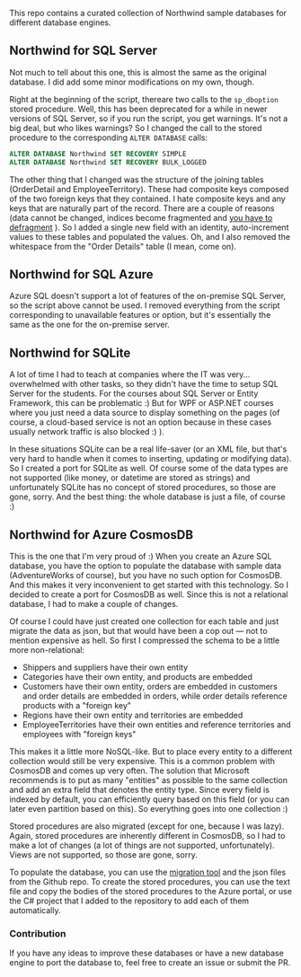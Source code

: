This repo contains a curated collection of Northwind sample databases for different database engines.

## Northwind for SQL Server
Not much to tell about this one, this is almost the same as the original database. I did add some minor modifications on my own, though.

Right at the beginning of the script, thereare two calls to the `sp_dboption` stored procedure. Well, this has been deprecated for a while in newer versions of SQL Server, so if you run the script, you get warnings. It's not a big deal, but who likes warnings? So I changed the call to the stored procedure to the corresponding `ALTER DATABASE` calls:

```sql
ALTER DATABASE Northwind SET RECOVERY SIMPLE
ALTER DATABASE Northwind SET RECOVERY BULK_LOGGED
```

The other thing that I changed was the structure of the joining tables (OrderDetail and EmployeeTerritory). These had composite keys composed of the two foreign keys that they contained. I hate composite keys and any keys that are naturally part of the record. There are a couple of reasons (data cannot be changed, indices become fragmented and [you have to defragment](https://dotnetfalcon.com/azure-automation-job-for-index-maintenance/) ). So I added a single new field with an identity, auto-increment values to these tables and populated the values. Oh, and I also removed the whitespace from the "Order Details" table (I mean, come on).

## Northwind for SQL Azure
Azure SQL doesn't support a lot of features of the on-premise SQL Server, so the script above cannot be used. I removed everything from the script corresponding to unavailable features or option, but it's essentially the same as the one for the on-premise server.

## Northwind for SQLite
A lot of time I had to teach at companies where the IT was very... overwhelmed with other tasks, so they didn't have the time to setup SQL Server for the students. For the courses about SQL Server or Entity Framework, this can be problematic :) But for WPF or ASP.NET courses where you just need a data source to display something on the pages (of course, a cloud-based service is not an option because in these cases usually network traffic is also blocked :) ).

In these situations SQLite can be a real life-saver (or an XML file, but that's very hard to handle when it comes to inserting, updating or modifying data). So I created a port for SQLite as well. Of course some of the data types are not supported (like money, or datetime are stored as strings) and unfortunately SQLite has no concept of stored procedures, so those are gone, sorry. And the best thing: the whole database is just a file, of course :)

## Northwind for Azure CosmosDB
This is the one that I'm very proud of :) When you create an Azure SQL database, you have the option to populate the database with sample data (AdventureWorks of course), but you have no such option for CosmosDB. And this makes it very inconvenient to get started with this technology. So I decided to create a port for CosmosDB as well. Since this is not a relational database, I had to make a couple of changes. 

Of course I could have just created one collection for each table and just migrate the data as json, but that would have been a cop out &mdash; not to mention expensive as hell. So first I compressed the schema to be a little more non-relational:
* Shippers and suppliers have their own entity
* Categories have their own entity, and products are embedded
* Customers have their own entity, orders are embedded in customers and order details are embedded in orders, while order details reference products with a "foreign key"
* Regions have their own entity and territories are embedded
* EmployeeTerritories have their own entities and reference territories and employees with "foreign keys"

This makes it a little more NoSQL-like. But to place every entity to a different collection would still be very expensive. This is a common problem with CosmosDB and comes up very often. The solution that Microsoft recommends is to put as many "entities" as possible to the same collection and add an extra field that denotes the entity type. Since every field is indexed by default, you can efficiently query based on this field (or you can later even partition based on this). So everything goes into one collection :)

Stored procedures are also migrated (except for one, because I was lazy). Again, stored procedures are inherently different in CosmosDB, so I had to make a lot of changes (a lot of things are not supported, unfortunately). Views are not supported, so those are gone, sorry.

To populate the database, you can use the [migration tool](https://docs.microsoft.com/en-us/azure/cosmos-db/import-data) and the json files from the Github repo. To create the stored procedures, you can use the text file and copy the bodies of the stored procedures to the Azure portal, or use the C# project that I added to the repository to add each of them automatically.

### Contribution

If you have any ideas to improve these databases or have a new database engine to port the database to, feel free to create an issue or submit the PR.